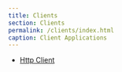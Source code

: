 ```yaml
---
title: Clients
section: Clients
permalink: /clients/index.html
caption: Client Applications 
---
```


* [Http Client](/clients/http-client.html)
